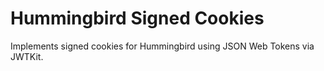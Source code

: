 # Hummingbird Signed Cookies

Implements signed cookies for Hummingbird using JSON Web Tokens via JWTKit.